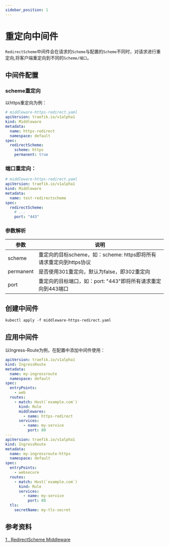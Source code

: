 ```yaml
---
sidebar_position: 1
---
```


# 重定向中间件
`RedirectScheme`中间件会在请求的`Scheme`与配置的`Scheme`不同时，对请求进行重定向,将客户端重定向到不同的`Scheme/端口`。

## 中间件配置
### scheme重定向
以https重定向为例：
```yaml
# middleware-https-redirect.yaml
apiVersion: traefik.io/v1alpha1
kind: Middleware
metadata:
  name: https-redirect
  namespace: default
spec:
  redirectScheme:
    scheme: https
    permanent: true
```

### 端口重定向：
```yaml
# middleware-https-redirect.yaml
apiVersion: traefik.io/v1alpha1
kind: Middleware
metadata:
  name: test-redirectscheme
spec:
  redirectScheme:
    # ...
    port: "443"
```

### 参数解析
 | 参数          | 说明                                             | 
|-------------|------------------------------------------------| 
| scheme      | 重定向的目标scheme，如：scheme: https即将所有请求重定向到https协议  |
| permanent   | 是否使用301重定向，默认为false，即302重定向                    |
| port        | 重定向的目标端口，如：port: "443"即将所有请求重定向到443端口          |


## 创建中间件
```shell
kubectl apply -f middleware-https-redirect.yaml
```
## 应用中间件
以Ingress-Route为例，在配置中添加中间件使用：
```yaml
apiVersion: traefik.io/v1alpha1
kind: IngressRoute
metadata:
  name: my-ingressroute
  namespace: default
spec:
  entryPoints:
    - web
  routes:
    - match: Host(`example.com`)
      kind: Rule
      middlewares:
        - name: https-redirect
      services:
        - name: my-service
          port: 80
---
apiVersion: traefik.io/v1alpha1
kind: IngressRoute
metadata:
  name: my-ingressroute-https
  namespace: default
spec:
  entryPoints:
    - websecure
  routes:
    - match: Host(`example.com`)
      kind: Rule
      services:
        - name: my-service
          port: 80
  tls:
    secretName: my-tls-secret
```

## 参考资料
[ 1 . RedirectScheme Middleware](https://doc.traefik.io/traefik/middlewares/http/redirectscheme/)
